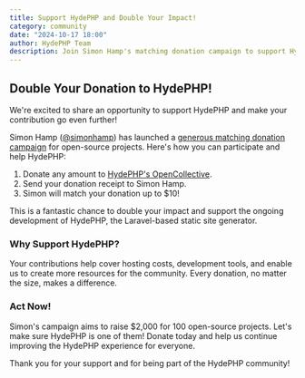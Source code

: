 ```yaml
---
title: Support HydePHP and Double Your Impact!
category: community
date: "2024-10-17 18:00"
author: HydePHP Team
description: Join Simon Hamp's matching donation campaign to support HydePHP and other open-source projects.
---
```


## Double Your Donation to HydePHP!

We're excited to share an opportunity to support HydePHP and make your contribution go even further!

Simon Hamp ([@simonhamp](https://x.com/simonhamp)) has launched a [generous matching donation campaign](https://x.com/simonhamp/status/1845840688438526159) for open-source projects. Here's how you can participate and help HydePHP:

1. Donate any amount to [HydePHP's OpenCollective](https://opencollective.com/hydephp).
2. Send your donation receipt to Simon Hamp.
3. Simon will match your donation up to $10!

This is a fantastic chance to double your impact and support the ongoing development of HydePHP, the Laravel-based static site generator.

### Why Support HydePHP?

Your contributions help cover hosting costs, development tools, and enable us to create more resources for the community. Every donation, no matter the size, makes a difference.

### Act Now!

Simon's campaign aims to raise $2,000 for 100 open-source projects. Let's make sure HydePHP is one of them! Donate today and help us continue improving the HydePHP experience for everyone.

Thank you for your support and for being part of the HydePHP community!
